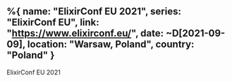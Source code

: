%{
  name: "ElixirConf EU 2021",
  series: "ElixirConf EU",
  link: "https://www.elixirconf.eu/",
  date:  ~D[2021-09-09],
  location: "Warsaw, Poland",
  country: "Poland"
}
---

ElixirConf EU 2021

